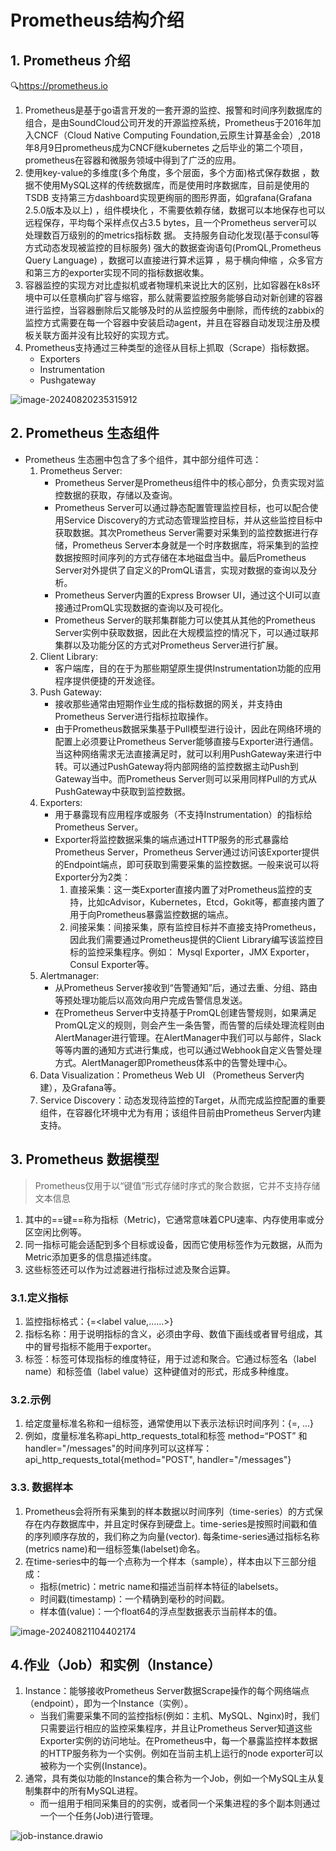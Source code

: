 # Prometheus结构介绍

## 1. Prometheus 介绍

:mag:https://prometheus.io

1. Prometheus是基于go语⾔开发的⼀套开源的监控、报警和时间序列数据库的组合，是由SoundCloud公司开发的开源监控系统，Prometheus于2016年加⼊CNCF（Cloud Native Computing Foundation,云原⽣计算基⾦会）,2018年8⽉9⽇prometheus成为CNCF继kubernetes 之后毕业的第⼆个项⽬，prometheus在容器和微服务领域中得到了⼴泛的应用。
2. 使⽤key-value的多维度(多个⻆度，多个层⾯，多个⽅⾯)格式保存数据 ，数据不使⽤MySQL这样的传统数据库，⽽是使⽤时序数据库，⽬前是使⽤的TSDB ⽀持第三⽅dashboard实现更绚丽的图形界⾯，如grafana(Grafana 2.5.0版本及以上) ，组件模块化 ，不需要依赖存储，数据可以本地保存也可以远程保存，平均每个采样点仅占3.5 bytes，且⼀个Prometheus server可以处理数百万级别的的metrics指标数 据。 ⽀持服务⾃动化发现(基于consul等⽅式动态发现被监控的⽬标服务) 强⼤的数据查询语句(PromQL,Prometheus Query Language) ，数据可以直接进⾏算术运算 ，易于横向伸缩 ，众多官⽅和第三⽅的exporter实现不同的指标数据收集。
3. 容器监控的实现⽅对⽐虚拟机或者物理机来说⽐⼤的区别，⽐如容器在k8s环境中可以任意横向扩容与缩容，那么就需要监控服务能够⾃动对新创建的容器进⾏监控，当容器删除后⼜能够及时的从监控服务中删除，⽽传统的zabbix的监控⽅式需要在每⼀个容器中安装启动agent，并且在容器⾃动发现注册及模板关联⽅⾯并没有⽐较好的实现⽅式。
4. Prometheus支持通过三种类型的途径从目标上抓取（Scrape）指标数据。
   - Exporters 
   - Instrumentation 
   - Pushgateway

![image-20240820235315912](./000.picture/image-20240820235315912.png)

## 2. Prometheus 生态组件

- Prometheus 生态圈中包含了多个组件，其中部分组件可选：
  1. Prometheus Server: 
     - Prometheus Server是Prometheus组件中的核心部分，负责实现对监控数据的获取，存储以及查询。
     - Prometheus Server可以通过静态配置管理监控目标，也可以配合使用Service Discovery的方式动态管理监控目标，并从这些监控目标中获取数据。其次Prometheus Server需要对采集到的监控数据进行存储，Prometheus Server本身就是一个时序数据库，将采集到的监控数据按照时间序列的方式存储在本地磁盘当中。最后Prometheus Server对外提供了自定义的PromQL语言，实现对数据的查询以及分析。
     - Prometheus Server内置的Express Browser UI，通过这个UI可以直接通过PromQL实现数据的查询以及可视化。
     - Prometheus Server的联邦集群能力可以使其从其他的Prometheus Server实例中获取数据，因此在大规模监控的情况下，可以通过联邦集群以及功能分区的方式对Prometheus Server进行扩展。
  2. Client Library: 
     - 客户端库，目的在于为那些期望原生提供Instrumentation功能的应用程序提供便捷的开发途径。
  3. Push Gateway: 
     - 接收那些通常由短期作业生成的指标数据的网关，并支持由Prometheus Server进行指标拉取操作。
     - 由于Prometheus数据采集基于Pull模型进行设计，因此在网络环境的配置上必须要让Prometheus Server能够直接与Exporter进行通信。 当这种网络需求无法直接满足时，就可以利用PushGateway来进行中转。可以通过PushGateway将内部网络的监控数据主动Push到Gateway当中。而Prometheus Server则可以采用同样Pull的方式从PushGateway中获取到监控数据。
  4. Exporters: 
     - 用于暴露现有应用程序或服务（不支持Instrumentation）的指标给Prometheus Server。
     - Exporter将监控数据采集的端点通过HTTP服务的形式暴露给Prometheus Server，Prometheus Server通过访问该Exporter提供的Endpoint端点，即可获取到需要采集的监控数据。一般来说可以将Exporter分为2类：
       1. 直接采集：这一类Exporter直接内置了对Prometheus监控的支持，比如cAdvisor，Kubernetes，Etcd，Gokit等，都直接内置了用于向Prometheus暴露监控数据的端点。
       2. 间接采集：间接采集，原有监控目标并不直接支持Prometheus，因此我们需要通过Prometheus提供的Client Library编写该监控目标的监控采集程序。例如： Mysql Exporter，JMX Exporter，Consul Exporter等。
  5. Alertmanager: 
     - 从Prometheus Server接收到“告警通知”后，通过去重、分组、路由等预处理功能后以高效向用户完成告警信息发送。
     - 在Prometheus Server中支持基于PromQL创建告警规则，如果满足PromQL定义的规则，则会产生一条告警，而告警的后续处理流程则由AlertManager进行管理。在AlertManager中我们可以与邮件，Slack等等内置的通知方式进行集成，也可以通过Webhook自定义告警处理方式。AlertManager即Prometheus体系中的告警处理中心。
  6. Data Visualization：Prometheus Web UI （Prometheus Server内建），及Grafana等。
  7. Service Discovery：动态发现待监控的Target，从而完成监控配置的重要组件，在容器化环境中尤为有用；该组件目前由Prometheus Server内建支持。

## 3. Prometheus 数据模型

> Prometheus仅用于以“键值”形式存储时序式的聚合数据，它并不支持存储文本信息

1. 其中的==键==称为指标（Metric)，它通常意味着CPU速率、内存使用率或分区空闲比例等。
2. 同一指标可能会适配到多个目标或设备，因而它使用标签作为元数据，从而为Metric添加更多的信息描述纬度。
3. 这些标签还可以作为过滤器进行指标过滤及聚合运算。

### 3.1.定义指标

1. 监控指标格式：<metric name>{<label name>=<label value,……>}
2. 指标名称：用于说明指标的含义，必须由字母、数值下画线或者冒号组成，其中的冒号指标不能用于exporter。
3. 标签：标签可体现指标的维度特征，用于过滤和聚合。它通过标签名（label name）和标签值（label value）这种键值对的形式，形成多种维度。

### 3.2.示例

1. 给定度量标准名称和一组标签，通常使用以下表示法标识时间序列：<metric name>{<label name>=<label value>, ...}
2. 例如，度量标准名称api_http_requests_total和标签 method=“POST” 和 handler="/messages"的时间序列可以这样写：api_http_requests_total{method="POST", handler="/messages"}

### 3.3. 数据样本

1. Prometheus会将所有采集到的样本数据以时间序列（time-series）的方式保存在内存数据库中，并且定时保存到硬盘上。time-series是按照时间戳和值的序列顺序存放的，我们称之为向量(vector). 每条time-series通过指标名称(metrics name)和一组标签集(labelset)命名。
2. 在time-series中的每一个点称为一个样本（sample），样本由以下三部分组成：
   - 指标(metric)：metric name和描述当前样本特征的labelsets。
   - 时间戳(timestamp)：一个精确到毫秒的时间戳。
   - 样本值(value)：一个float64的浮点型数据表示当前样本的值。

![image-20240821104402174](./000.picture/image-20240821104402174.png)

## 4.作业（Job）和实例（Instance）

1. Instance：能够接收Prometheus Server数据Scrape操作的每个网络端点（endpoint），即为一个Instance（实例）。
   - 当我们需要采集不同的监控指标(例如：主机、MySQL、Nginx)时，我们只需要运行相应的监控采集程序，并且让Prometheus Server知道这些Exporter实例的访问地址。在Prometheus中，每一个暴露监控样本数据的HTTP服务称为一个实例。例如在当前主机上运行的node exporter可以被称为一个实例(Instance)。
2. 通常，具有类似功能的Instance的集合称为一个Job，例如一个MySQL主从复制集群中的所有MySQL进程。
   - 而一组用于相同采集目的的实例，或者同一个采集进程的多个副本则通过一个一个任务(Job)进行管理。

![job-instance.drawio](./000.picture/job-instance.drawio.svg)







